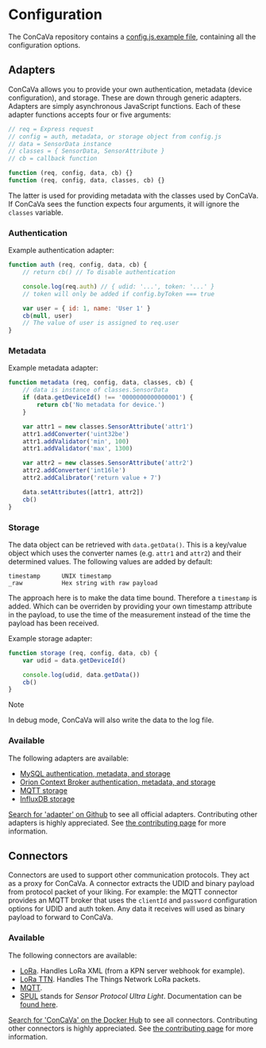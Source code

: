 # Configuration

The ConCaVa repository contains a [config.js.example file](https://github.com/kukua/concava/blob/master/config.js.example), containing all the configuration options.

## Adapters

ConCaVa allows you to provide your own authentication, metadata (device configuration), and storage. These are down through generic adapters.
Adapters are simply asynchronous JavaScript functions. Each of these adapter functions accepts four or five arguments:

```js
// req = Express request
// config = auth, metadata, or storage object from config.js
// data = SensorData instance
// classes = { SensorData, SensorAttribute }
// cb = callback function

function (req, config, data, cb) {}
function (req, config, data, classes, cb) {}
```

The latter is used for providing metadata with the classes used by ConCaVa. If ConCaVa sees the function expects four arguments, it will ignore the `classes` variable.

### Authentication

Example authentication adapter:

```js
function auth (req, config, data, cb) {
	// return cb() // To disable authentication

	console.log(req.auth) // { udid: '...', token: '...' }
	// token will only be added if config.byToken === true

	var user = { id: 1, name: 'User 1' }
	cb(null, user)
	// The value of user is assigned to req.user
}
```


### Metadata

Example metadata adapter:

```js
function metadata (req, config, data, classes, cb) {
	// data is instance of classes.SensorData
	if (data.getDeviceId() !== '0000000000000001') {
		return cb('No metadata for device.')
	}

	var attr1 = new classes.SensorAttribute('attr1')
	attr1.addConverter('uint32be')
	attr1.addValidator('min', 100)
	attr1.addValidator('max', 1300)

	var attr2 = new classes.SensorAttribute('attr2')
	attr2.addConverter('int16le')
	attr2.addCalibrator('return value + 7')

	data.setAttributes([attr1, attr2])
	cb()
}
```

### Storage

The data object can be retrieved with `data.getData()`. This is a key/value object which uses the converter names (e.g. `attr1` and `attr2`) and their determined values. The following values are added by default:

```
timestamp      UNIX timestamp
_raw           Hex string with raw payload
```

The approach here is to make the data time bound. Therefore a `timestamp` is added. Which can be overriden by providing your own timestamp attribute in the payload, to use the time of the measurement instead of the time the payload has been received.

Example storage adapter:

```js
function storage (req, config, data, cb) {
	var udid = data.getDeviceId()

	console.log(udid, data.getData())
	cb()
}
```

<div class="admonition note">
	<p class="first admonition-title">Note</p>
	<p class="last">In debug mode, ConCaVa will also write the data to the log file.</p>
</div>

### Available

The following adapters are available:

- [MySQL authentication, metadata, and storage](https://github.com/kukua/node-concava-adapter-mysql)
- [Orion Context Broker authentication, metadata, and storage](https://github.com/kukua/concava-setup-context-broker)
- [MQTT storage](https://github.com/kukua/node-concava-adapter-mqtt)
- [InfluxDB storage](https://github.com/kukua/node-concava-adapter-influxdb)

[Search for 'adapter' on Github](https://github.com/kukua/?utf8=%E2%9C%93&query=adapter) to see all official adapters.
Contributing other adapters is highly appreciated. See [the contributing page](contributing.md#adapters) for more information.

## Connectors

Connectors are used to support other communication protocols. They act as a proxy for ConCaVa. A connector extracts the UDID and binary payload from protocol packet of your liking. For example: the MQTT connector provides an MQTT broker that uses the `clientId` and `password` configuration options for UDID and auth token. Any data it receives will used as binary payload to forward to ConCaVa.

### Available

The following connectors are available:

- [LoRa](https://github.com/kukua/concava-connector-lora). Handles LoRa XML (from a KPN server webhook for example).
- [LoRa TTN](https://github.com/kukua/concava-connector-ttn). Handles The Things Network LoRa packets.
- [MQTT](https://github.com/kukua/concava-connector-mqtt).
- [SPUL](https://github.com/kukua/concava-connector-spul) stands for _Sensor Protocol Ultra Light_. Documentation can be [found here](http://kukua.github.io/concava-connector-spul/).

[Search for 'ConCaVa' on the Docker Hub](https://hub.docker.com/search/?isAutomated=0&isOfficial=0&page=1&pullCount=0&q=concava&starCount=0) to see all connectors.
Contributing other connectors is highly appreciated. See [the contributing page](contributing.md#connectors) for more information.
